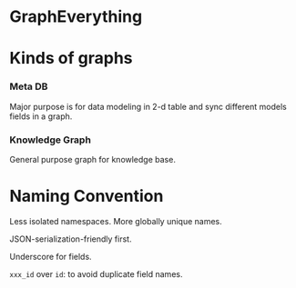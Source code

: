 # GraphEverything

# Kinds of graphs

### Meta DB
Major purpose is for data modeling in 2-d table and sync different models fields in a graph.

### Knowledge Graph
General purpose graph for knowledge base.

# Naming Convention

Less isolated namespaces. More globally unique names.

JSON-serialization-friendly first.

Underscore for fields.

`xxx_id` over `id`: to avoid duplicate field names.